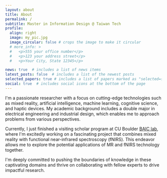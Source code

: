 ```yaml
---
layout: about
title: About
permalink: /
subtitle: Master in Information Design @ Taiwan Tech
profile:
  align: right
  image: my_pic.jpg
  image_circular: false # crops the image to make it circular
  # more_info: >
  #   <p>555 your office number</p>
  #   <p>123 your address street</p>
  #   <p>Your City, State 12345</p>

news: true  # includes a list of news items
latest_posts: false  # includes a list of the newest posts
selected_papers: true # includes a list of papers marked as "selected={true}"
social: true  # includes social icons at the bottom of the page
---
```


I'm a passionate researcher with a focus on cutting-edge technologies such as mixed reality, artificial intelligence, machine learning, cognitive science, and haptic devices. My academic background includes a double major in electrical engineering and industrial design, which enables me to approach problems from various perspectives.

Currently, I just finished a visiting scholar program at CU Boulder [BAIC lab](https://baic.center/), where I'm excitedly working on a fascinating project that combines mixed reality with functional near-infrared spectroscopy (fNIRS). This endeavor allows me to explore the potential applications of MR and fNIRS technology together.

I'm deeply committed to pushing the boundaries of knowledge in these captivating domains and thrive on collaborating with fellow experts to drive impactful research.

<!-- Write your biography here. Tell the world about yourself. Link to your favorite [subreddit](http://reddit.com). You can put a picture in, too. The code is already in, just name your picture `prof_pic.jpg` and put it in the `img/` folder.

Put your address / P.O. box / other info right below your picture. You can also disable any of these elements by editing `profile` property of the YAML header of your `_pages/about.md`. Edit `_bibliography/papers.bib` and Jekyll will render your [publications page](/al-folio/publications/) automatically.

Link to your social media connections, too. This theme is set up to use [Font Awesome icons](http://fortawesome.github.io/Font-Awesome/) and [Academicons](https://jpswalsh.github.io/academicons/), like the ones below. Add your Facebook, Twitter, LinkedIn, Google Scholar, or just disable all of them. -->